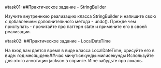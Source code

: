 #task01:
##Практическое задание - StringBuilder

Изучите внутреннюю реализацию класса StringBuilder и напишите свою с добавлением дополнительного метода - undo().
Прежде чем приступать - прочитайте про паттерн state и примените его в своей реализации.

#task02:
##Практическое задание - LocalDateTime

На вход вам дается время в виде класса LocalDateTime, орисуйте его в виде:
год:месяц:день##:час:минут:секунды:милисекунды
Используйте для этого аннотации jackson в спринге. И не забудьте про локаль.
